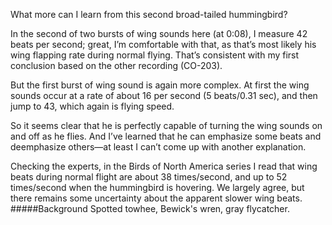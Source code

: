 What more can I learn from this second broad-tailed hummingbird? 

In the second of two bursts of wing sounds here (at 0:08), I measure 42 beats per second; great, I’m comfortable with that, as that’s most likely his wing flapping rate during normal flying. That’s consistent with my first conclusion based on the other recording (CO-203).

But the first burst of wing sound is again more complex. At first the wing sounds occur at a rate of about 16 per second (5 beats/0.31 sec), and then jump to 43, which again is flying speed.

So it seems clear that he is perfectly capable of turning the wing sounds on and off as he flies. And I’ve learned that he can emphasize some beats and deemphasize others—at least I can’t come up with another explanation. 

Checking the experts, in the Birds of North America series I read that wing beats during normal flight are about 38 times/second, and up to 52 times/second when the hummingbird is hovering. We largely agree, but there remains some uncertainty about the apparent slower wing beats.
#####Background
Spotted towhee, Bewick's wren, gray flycatcher. 
